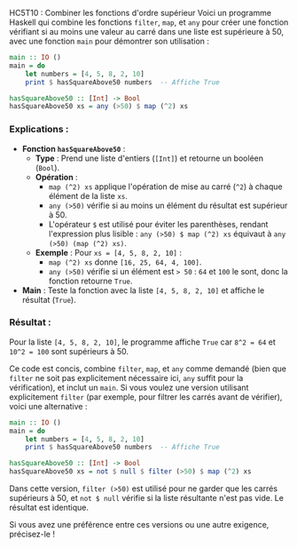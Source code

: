 HC5T10 : Combiner les fonctions d'ordre supérieur
Voici un programme Haskell qui combine les fonctions `filter`, `map`, et `any` pour créer une fonction vérifiant si au moins une valeur au carré dans une liste est supérieure à 50, avec une fonction `main` pour démontrer son utilisation :

```haskell
main :: IO ()
main = do
    let numbers = [4, 5, 8, 2, 10]
    print $ hasSquareAbove50 numbers  -- Affiche True

hasSquareAbove50 :: [Int] -> Bool
hasSquareAbove50 xs = any (>50) $ map (^2) xs
```

### Explications :
- **Fonction `hasSquareAbove50`** :
  - **Type** : Prend une liste d'entiers (`[Int]`) et retourne un booléen (`Bool`).
  - **Opération** :
    - `map (^2) xs` applique l'opération de mise au carré (`^2`) à chaque élément de la liste `xs`.
    - `any (>50)` vérifie si au moins un élément du résultat est supérieur à 50.
    - L'opérateur `$` est utilisé pour éviter les parenthèses, rendant l'expression plus lisible : `any (>50) $ map (^2) xs` équivaut à `any (>50) (map (^2) xs)`.
  - **Exemple** : Pour `xs = [4, 5, 8, 2, 10]` :
    - `map (^2) xs` donne `[16, 25, 64, 4, 100]`.
    - `any (>50)` vérifie si un élément est `> 50` : `64` et `100` le sont, donc la fonction retourne `True`.
- **Main** : Teste la fonction avec la liste `[4, 5, 8, 2, 10]` et affiche le résultat (`True`).

### Résultat :
Pour la liste `[4, 5, 8, 2, 10]`, le programme affiche `True` car `8^2 = 64` et `10^2 = 100` sont supérieurs à 50.

Ce code est concis, combine `filter`, `map`, et `any` comme demandé (bien que `filter` ne soit pas explicitement nécessaire ici, `any` suffit pour la vérification), et inclut un `main`. Si vous voulez une version utilisant explicitement `filter` (par exemple, pour filtrer les carrés avant de vérifier), voici une alternative :

```haskell
main :: IO ()
main = do
    let numbers = [4, 5, 8, 2, 10]
    print $ hasSquareAbove50 numbers  -- Affiche True

hasSquareAbove50 :: [Int] -> Bool
hasSquareAbove50 xs = not $ null $ filter (>50) $ map (^2) xs
```

Dans cette version, `filter (>50)` est utilisé pour ne garder que les carrés supérieurs à 50, et `not $ null` vérifie si la liste résultante n'est pas vide. Le résultat est identique.

Si vous avez une préférence entre ces versions ou une autre exigence, précisez-le !
